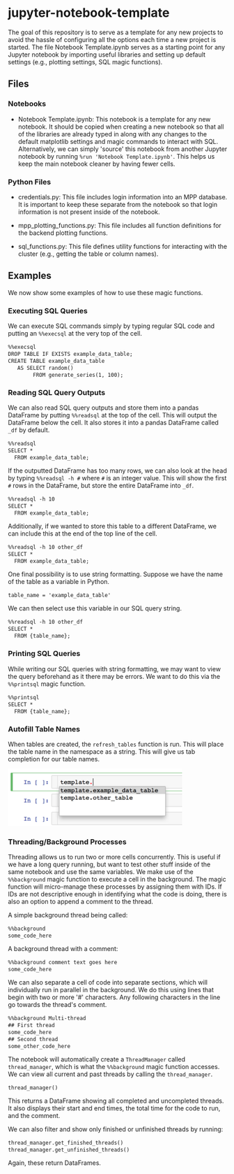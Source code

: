 # jupyter-notebook-template

The goal of this repository is to serve as a template for any new projects to avoid the hassle of configuring all the options each time a new project is started. The file Notebook Template.ipynb serves as a starting point for any Jupyter notebook by importing useful libraries and setting up default settings (e.g., plotting settings, SQL magic functions).

## Files
### Notebooks
- Notebook Template.ipynb: This notebook is a template for any new notebook. It should be copied when creating a new notebook so that all of the libraries are already typed in along with any changes to the default matplotlib settings and magic commands to interact with SQL. Alternatively, we can simply 'source' this notebook from another Jupyter notebook by running `%run 'Notebook Template.ipynb'`. This helps us keep the main notebook cleaner by having fewer cells.

### Python Files
- credentials.py: This file includes login information into an MPP database. It is important to keep these separate from the notebook so that login information is not present inside of the notebook.

- mpp_plotting_functions.py: This file includes all function definitions for the backend plotting functions.

- sql_functions.py: This file defines utility functions for interacting with the cluster (e.g., getting the table or column names).

## Examples
We now show some examples of how to use these magic functions.
### Executing SQL Queries
We can execute SQL commands simply by typing regular SQL code and putting an `%%execsql` at the very top of the cell.
```
%%execsql
DROP TABLE IF EXISTS example_data_table;
CREATE TABLE example_data_table
   AS SELECT random()
        FROM generate_series(1, 100);
```

### Reading SQL Query Outputs
We can also read SQL query outputs and store them into a pandas DataFrame by putting `%%readsql` at the top of the cell. This will output the DataFrame below the cell. It also stores it into a pandas DataFrame called `_df` by default.

```
%%readsql
SELECT *
  FROM example_data_table;
```

If the outputted DataFrame has too many rows, we can also look at the head by typing `%%readsql -h #` where `#` is an integer value. This will show the first `#` rows in the DataFrame, but store the entire DataFrame into `_df`.

```
%%readsql -h 10
SELECT *
  FROM example_data_table;
```

Additionally, if we wanted to store this table to a different DataFrame, we can include this at the end of the top line of the cell.

```
%%readsql -h 10 other_df
SELECT *
  FROM example_data_table;
```

One final possibility is to use string formatting. Suppose we have the name of the table as a variable in Python.

```
table_name = 'example_data_table'
```

We can then select use this variable in our SQL query string.

```
%%readsql -h 10 other_df
SELECT *
  FROM {table_name};
```

### Printing SQL Queries
While writing our SQL queries with string formatting, we may want to view the query beforehand as it there may be errors. We want to do this via the `%%printsql` magic function.

```
%%printsql
SELECT *
  FROM {table_name};
```

### Autofill Table Names
When tables are created, the `refresh_tables` function is run. This will place the table name in the namespace as a string. This will give us tab completion for our table names.

<img src='autofill.png' width='400'>

### Threading/Background Processes
Threading allows us to run two or more cells concurrently. This is useful if we have a long query running, but want to test other stuff inside of the same notebook and use the same variables. We make use of the `%%background` magic function to execute a cell in the background. The magic function will micro-manage these processes by assigning them with IDs. If IDs are not descriptive enough in identifying what the code is doing, there is also an option to append a comment to the thread.

A simple background thread being called:

```
%%background
some_code_here
```

A background thread with a comment:

```
%%background comment text goes here
some_code_here
```

We can also separate a cell of code into separate sections, which will individually run in parallel in the background. We do this using lines that begin with two or more '#' characters. Any following characters in the line go towards the thread's comment.
```
%%background Multi-thread
## First thread
some_code_here
## Second thread
some_other_code_here
```

The notebook will automatically create a `ThreadManager` called `thread_manager`, which is what the `%%background` magic function accesses. We can view all current and past threads by calling the `thread_manager`.

```
thread_manager()
```

This returns a DataFrame showing all completed and uncompleted threads. It also displays their start and end times, the total time for the code to run, and the comment.

We can also filter and show only finished or unfinished threads by running:

```
thread_manager.get_finished_threads()
thread_manager.get_unfinished_threads()
```

Again, these return DataFrames.
